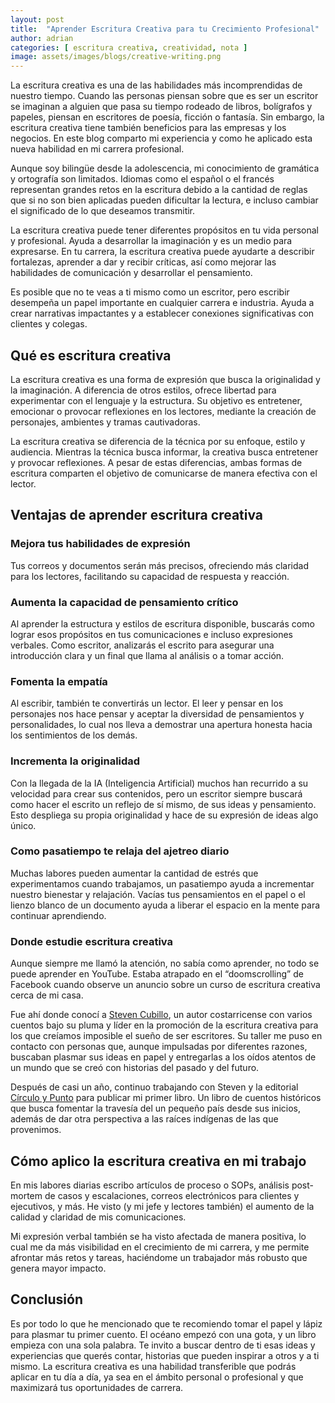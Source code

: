 ```yaml
---
layout: post
title:  "Aprender Escritura Creativa para tu Crecimiento Profesional"
author: adrian
categories: [ escritura creativa, creatividad, nota ]
image: assets/images/blogs/creative-writing.png
---
```


La escritura creativa es una de las habilidades más incomprendidas de nuestro tiempo. Cuando las personas piensan sobre que es ser un escritor se imaginan a alguien que pasa su tiempo rodeado de libros, bolígrafos y papeles, piensan en escritores de poesía, ficción o fantasía. Sin embargo, la escritura creativa tiene también beneficios para las empresas y los negocios. En este blog comparto mi experiencia y como he aplicado esta nueva habilidad en mi carrera profesional.

Aunque soy bilingüe desde la adolescencia, mi conocimiento de gramática y ortografía son limitados. Idiomas como el español o el francés representan grandes retos en la escritura debido a la cantidad de reglas que si no son bien aplicadas pueden dificultar la lectura, e incluso cambiar el significado de lo que deseamos transmitir.

La escritura creativa puede tener diferentes propósitos en tu vida personal y profesional. Ayuda a desarrollar la imaginación y es un medio para expresarse. En tu carrera, la escritura creativa puede ayudarte a describir fortalezas, aprender a dar y recibir críticas, así como mejorar las habilidades de comunicación y desarrollar el pensamiento.

Es posible que no te veas a ti mismo como un escritor, pero escribir desempeña un papel importante en cualquier carrera e industria. Ayuda a crear narrativas impactantes y a establecer conexiones significativas con clientes y colegas.

## Qué es escritura creativa
La escritura creativa es una forma de expresión que busca la originalidad y la imaginación. A diferencia de otros estilos, ofrece libertad para experimentar con el lenguaje y la estructura. Su objetivo es entretener, emocionar o provocar reflexiones en los lectores, mediante la creación de personajes, ambientes y tramas cautivadoras.

La escritura creativa se diferencia de la técnica por su enfoque, estilo y audiencia. Mientras la técnica busca informar, la creativa busca entretener y provocar reflexiones. A pesar de estas diferencias, ambas formas de escritura comparten el objetivo de comunicarse de manera efectiva con el lector.

## Ventajas de aprender escritura creativa

### Mejora tus habilidades de expresión
Tus correos y documentos serán más precisos, ofreciendo más claridad para los lectores, facilitando su capacidad de respuesta y reacción.

### Aumenta la capacidad de pensamiento crítico
Al aprender la estructura y estilos de escritura disponible, buscarás como lograr esos propósitos en tus comunicaciones e incluso expresiones verbales. Como escritor, analizarás el escrito para asegurar una introducción clara y un final que llama al análisis o a tomar acción.

### Fomenta la empatía
Al escribir, también te convertirás un lector. El leer y pensar en los personajes nos hace pensar y aceptar la diversidad de pensamientos y personalidades, lo cual nos lleva a demostrar una apertura honesta hacia los sentimientos de los demás.

### Incrementa la originalidad
Con la llegada de la IA (Inteligencia Artificial) muchos han recurrido a su velocidad para crear sus contenidos, pero un escritor siempre buscará como hacer el escrito un reflejo de sí mismo, de sus ideas y pensamiento. Esto despliega su propia originalidad y hace de su expresión de ideas algo único.

### Como pasatiempo te relaja del ajetreo diario
Muchas labores pueden aumentar la cantidad de estrés que experimentamos cuando trabajamos, un pasatiempo ayuda a incrementar nuestro bienestar y relajación. Vacías tus pensamientos en el papel o el lienzo blanco de un documento ayuda a liberar el espacio en la mente para continuar aprendiendo.

### Donde estudie escritura creativa
Aunque siempre me llamó la atención, no sabía como aprender, no todo se puede aprender en YouTube. Estaba atrapado en el “doomscrolling” de Facebook cuando observe un anuncio sobre un curso de escritura creativa cerca de mi casa.

Fue ahí donde conocí a [Steven Cubillo](https://www.facebook.com/Escritorcostarricense/), un autor costarricense con varios cuentos bajo su pluma y líder en la promoción de la escritura creativa para los que creíamos imposible el sueño de ser escritores. Su taller me puso en contacto con personas que, aunque impulsadas por diferentes razones, buscaban plasmar sus ideas en papel y entregarlas a los oídos atentos de un mundo que se creó con historias del pasado y del futuro.

Después de casi un año, continuo trabajando con Steven y la editorial [Círculo y Punto](https://www.circuloypunto.com/) para publicar mi primer libro. Un libro de cuentos históricos que busca fomentar la travesía del un pequeño país desde sus inicios, además de dar otra perspectiva a las raíces indígenas de las que provenimos.

## Cómo aplico la escritura creativa en mi trabajo
En mis labores diarias escribo artículos de proceso o SOPs, análisis post-mortem de casos y escalaciones, correos electrónicos para clientes y ejecutivos, y más. He visto (y mi jefe y lectores también) el aumento de la calidad y claridad de mis comunicaciones.

Mi expresión verbal también se ha visto afectada de manera positiva, lo cual me da más visibilidad en el crecimiento de mi carrera, y me permite afrontar más retos y tareas, haciéndome un trabajador más robusto que genera mayor impacto.

## Conclusión
Es por todo lo que he mencionado que te recomiendo tomar el papel y lápiz para plasmar tu primer cuento. El océano empezó con una gota, y un libro empieza con una sola palabra. Te invito a buscar dentro de ti esas ideas y experiencias que querés contar, historias que pueden inspirar a otros y a ti mismo. La escritura creativa es una habilidad transferible que podrás aplicar en tu día a día, ya sea en el ámbito personal o profesional y que maximizará tus oportunidades de carrera.
